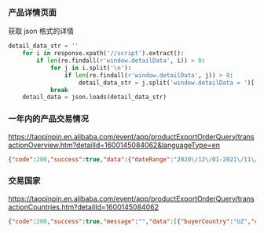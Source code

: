 ### 产品详情页面
获取 json 格式的详情
```python
detail_data_str = ''
    for i in response.xpath('//script').extract():
        if len(re.findall(r'window.detailData', i)) > 0:
            for j in i.split('\n'):
                if len(re.findall(r'window.detailData', j)) > 0:
                    detail_data_str = j.split('window.detailData = ')[-1]
            break
    detail_data = json.loads(detail_data_str)
```
### 一年内的产品交易情况
https://taopinpin.en.alibaba.com/event/app/productExportOrderQuery/transactionOverview.htm?detailId=1600145084062&languageType=en
```json
{"code":200,"success":true,"data":{"dateRange":"2020\/12\/01-2021\/11\/28","totalTransactions":7,"totalQuantities":9,"totalBuyers":7,"chartData":[{"month":"2020-12","transactions":4},{"month":"2021-01","transactions":0},{"month":"2021-02","transactions":0},{"month":"2021-03","transactions":2},{"month":"2021-04","transactions":0},{"month":"2021-05","transactions":0},{"month":"2021-06","transactions":1},{"month":"2021-07","transactions":0},{"month":"2021-08","transactions":0},{"month":"2021-09","transactions":0},{"month":"2021-10","transactions":0},{"month":"2021-11","transactions":0}]},"message":""}
```

###  交易国家
https://taopinpin.en.alibaba.com/event/app/productExportOrderQuery/transactionCountries.htm?detailId=1600145084062
```json
{"code":200,"success":true,"message":"","data":[{"buyerCountry":"UZ","countryFullName":"Uzbekistan"},{"buyerCountry":"CA","countryFullName":"Canada"},{"buyerCountry":"US","countryFullName":"United States"}]}
```


